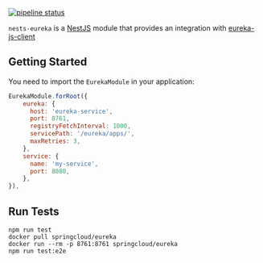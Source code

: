 
[![pipeline status](https://gitlab.com/fboisselier52/nestjs-eureka/badges/master/pipeline.svg)](https://gitlab.com/fboisselier52/nestjs-eureka/commits/master)

`nests-eureka` is a [NestJS](https://nestjs.com/) module that provides an integration with [eureka-js-client](https://github.com/jquatier/eureka-js-client#eureka-js-client)

## Getting Started

You need to import the `EurekaModule` in your application:

```js
EurekaModule.forRoot({
    eureka: {
      host: 'eureka-service',
      port: 8761,
      registryFetchInterval: 1000,
      servicePath: '/eureka/apps/',
      maxRetries: 3,
    },
    service: {
      name: 'my-service',
      port: 8080,
    },
}),
```

## Run Tests

```
npm run test
docker pull springcloud/eureka
docker run --rm -p 8761:8761 springcloud/eureka
npm run test:e2e
```
